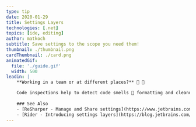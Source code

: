 ```yaml
---
type: tip
date: 2020-01-29
title: Settings Layers
technologies: [.net]
topics: [ide, editing]
author: matkoch
subtitle: Save settings to the scope you need them!
thumbnail: ./thumbnail.png
cardThumbnail: ./card.png
animatedGif:
  file: './guide.gif'
  width: 500
leadin: |
    **Working in a team or at different places?** 👥 💬

    Code inspections help to detect code smells 🐽 formatting and cleanup settings to structure it consistently ☝️ Make sure to share those settings in the team-shared layer to always keep your code base shiny! ☀️🌈
    
    ### See Also
    - [ReSharper - Manage and Share settings](https://www.jetbrains.com/help/resharper/Sharing_Configuration_Options.html)
    - [Rider - Introducing settings layers](https://blog.jetbrains.com/dotnet/2017/02/20/rider-eap-update-code-style-settings-layers/)
---
```

